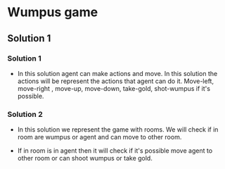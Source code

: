 # Wumpus game

## Solution 1

### Solution 1

* In this solution agent can make actions and move. In this solution the actions will be represent the actions that agent can do it. Move-left, move-right , move-up, move-down, take-gold, shot-wumpus if it's possible.  


### Solution 2

* In this solution we represent the game with rooms. We will check if in room are wumpus or agent and can move to other room. 

* If in room is in agent then it will check if it's possible move agent to other room or can shoot wumpus or take gold.